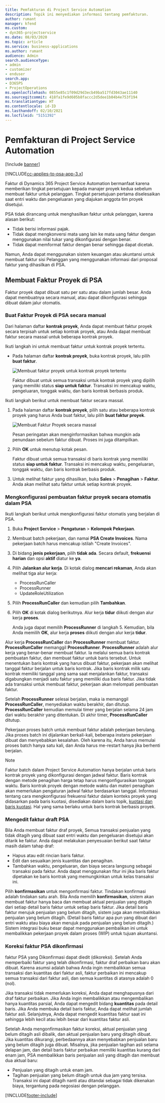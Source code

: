```yaml
---
title: Pemfakturan di Project Service Automation
description: Topik ini menyediakan informasi tentang pemfakturan.
author: rumant
manager: kfend
ms.custom:
- dyn365-projectservice
ms.date: 08/03/2020
ms.topic: article
ms.service: business-applications
ms.author: rumant
audience: Admin
search.audienceType:
- admin
- customizer
- enduser
search.app:
- D365PS
- ProjectOperations
ms.openlocfilehash: 0855e85c1f09d29d3ecb49ba517fd3043ae11140
ms.sourcegitcommit: 418fa1fe9d605b8faccc2d5dee1b04b4e753f194
ms.translationtype: HT
ms.contentlocale: id-ID
ms.lasthandoff: 02/10/2021
ms.locfileid: "5151392"
---
```

# <a name="invoicing-in-project-service-automation"></a>Pemfakturan di Project Service Automation

[!include [banner](../includes/psa-now-project-operations.md)]

[!INCLUDE[cc-applies-to-psa-app-3.x](../includes/cc-applies-to-psa-app-3x.md)]

Faktur di Dynamics 365 Project Service Automation bermanfaat karena memberikan tingkat persetujuan kepada manajer proyek kedua sebelum membuat faktur untuk pelanggan. Tingkat persetujuan pertama diselesaikan saat entri waktu dan pengeluaran yang diajukan anggota tim proyek disetujui.

PSA tidak dirancang untuk menghasilkan faktur untuk pelanggan, karena alasan berikut:

- Tidak berisi informasi pajak.
- Tidak dapat mengkonversi mata uang lain ke mata uang faktur dengan menggunakan nilai tukar yang dikonfigurasi dengan benar.
- Tidak dapat memformat faktur dengan benar sehingga dapat dicetak.

Namun, Anda dapat menggunakan sistem keuangan atau akuntansi untuk membuat faktur sisi Pelanggan yang menggunakan informasi dari proposal faktur yang dihasilkan di PSA.

## <a name="creating-project-invoices-in-psa"></a>Membuat Faktur Proyek di PSA

Faktur proyek dapat dibuat satu per satu atau dalam jumlah besar. Anda dapat membuatnya secara manual, atau dapat dikonfigurasi sehingga dibuat dalam jalur otomatis.

### <a name="manually-create-project-invoices-in-psa"></a>Buat Faktur Proyek di PSA secara manual

Dari halaman daftar **kontrak proyek**, Anda dapat membuat faktur proyek secara terpisah untuk setiap kontrak proyek, atau Anda dapat membuat faktur secara massal untuk beberapa kontrak proyek.

Ikuti langkah ini untuk membuat faktur untuk kontrak proyek tertentu.

- Pada halaman daftar **kontrak proyek**, buka kontrak proyek, lalu pilih **buat faktur**.

    ![Membuat faktur proyek untuk kontrak proyek tertentu](media/CreateProjectInvoicesOneByOne.png)

    Faktur dibuat untuk semua transaksi untuk kontrak proyek yang dipilih yang memiliki status **siap untuk faktur**. Transaksi ini mencakup waktu, pengeluaran, tonggak waktu, dan baris kontrak berbasis produk.

Ikuti langkah berikut untuk membuat faktur secara massal.

1. Pada halaman daftar **kontrak proyek**, pilih satu atau beberapa kontrak proyek yang harus Anda buat faktur, lalu pilih **buat faktur proyek**.

    ![Membuat Faktur Proyek secara massal](media/CreateProjectInvoicesBulk.png)

    Pesan peringatan akan menginformasikan bahwa mungkin ada penundaan sebelum faktur dibuat. Proses ini juga ditampilkan.

2. Pilih **OK** untuk menutup kotak pesan.

    Faktur dibuat untuk semua transaksi di baris kontrak yang memiliki status **siap untuk faktur**. Transaksi ini mencakup waktu, pengeluaran, tonggak waktu, dan baris kontrak berbasis produk.

3. Untuk melihat faktur yang dihasilkan, buka **Sales** \> **Penagihan** \> **Faktur**. Anda akan melihat satu faktur untuk setiap kontrak proyek.

### <a name="set-up-automated-creation-of-project-invoices-in-psa"></a>Mengkonfigurasi pembuatan faktur proyek secara otomatis dalam PSA

Ikuti langkah berikut untuk mengkonfigurasi faktur otomatis yang berjalan di PSA.

1. Buka **Project Service** \> **Pengaturan** \> **Kelompok Pekerjaan**.
2. Membuat batch pekerjaan, dan namai **PSA Create Invoices**. Nama pekerjaan batch harus mencakup istilah "Create Invoices".
3. Di bidang **jenis pekerjaan**, pilih **tidak ada**. Secara default, **frekuensi harian** dan opsi **aktif** diatur ke **ya**.
4. Pilih **Jalankan alur kerja**. Di kotak dialog **mencari rekaman**, Anda akan melihat tiga alur kerja:

    - ProcessRunCaller
    - ProcessRunner
    - UpdateRoleUtilization

5. Pilih **ProcessRunCaller** dan kemudian pilih **Tambahkan**.
6. Pilih **OK** di kotak dialog berikutnya. Alur kerja **tidur** diikuti dengan alur kerja **proses**.

    Anda juga dapat memilih **ProcessRunner** di langkah 5. Kemudian, bila Anda memilih **OK**, alur kerja **proses** diikuti dengan alur kerja **tidur**.

Alur kerja **ProcessRunCaller** dan **ProcessRunner** membuat faktur. **ProcessRunCaller** memanggil **ProcessRunner**. **ProcessRunner** adalah alur kerja yang benar-benar membuat faktur. Ia melalui semua baris kontrak pembuatan faktur, dan membuat faktur untuk baris tersebut. Untuk menentukan baris kontrak yang harus dibuat faktur, pekerjaan akan melihat tanggal faktur berjalan untuk baris kontrak. Jika baris kontrak milik satu kontrak memiliki tanggal yang sama saat menjalankan faktur, transaksi digabungkan menjadi satu faktur yang memiliki dua baris faktur. Jika tidak ada transaksi untuk membuat faktur, pekerjaan akan melompati pembuatan faktur.

Setelah **ProcessRunner** selesai berjalan, maka ia memanggil **ProcessRunCaller**, menyediakan waktu berakhir, dan ditutup. **ProcessRunCaller** kemudian memulai timer yang berjalan selama 24 jam dari waktu berakhir yang ditentukan. Di akhir timer, **ProcessRunCaller** ditutup.

Pekerjaan proses batch untuk membuat faktur adalah pekerjaan berulang. Jika proses batch ini dijalankan berkali-kali, beberapa instans pekerjaan dibuat dan menyebabkan kesalahan. Oleh karena itu, Anda harus memulai proses batch hanya satu kali, dan Anda harus me-restart hanya jika berhenti berjalan.

> [!NOTE]
> Faktur batch dalam Project Service Automation hanya berjalan untuk baris kontrak proyek yang dikonfigurasi dengan jadwal faktur. Baris kontrak dengan metode penagihan harga tetap harus mengonfigurasikan tonggak waktu. Baris kontrak proyek dengan metode waktu dan materi penagihan akan memerlukan pengaturan jadwal faktur berdasarkan tanggal. Informasi tentang cara mengkonfigurasi frekuensi faktur dalam konteks proyek yang didasarkan pada baris kuotasi, disediakan dalam baris topik, [kuotasi dan baris kuotasi](basic-quote-lines.md#invoice-schedule). Hal yang sama berlaku untuk baris kontrak berbasis proyek.      
 
### <a name="edit-a-draft-psa-invoice"></a>Mengedit faktur draft PSA

Bila Anda membuat faktur draf proyek, Semua transaksi penjualan yang tidak ditagih yang dibuat saat entri waktu dan pengeluaran disetujui akan ditarik ke faktur. Anda dapat melakukan penyesuaian berikut saat faktur masih dalam tahap draf:

- Hapus atau edit rincian baris faktur.
- Edit dan sesuaikan jenis kuantitas dan penagihan.
- Tambahkan waktu, pengeluaran, dan biaya secara langsung sebagai transaksi pada faktur. Anda dapat menggunakan fitur ini jika baris faktur dipetakan ke baris kontrak yang memungkinkan untuk kelas transaksi ini.

Pilih **konfirmasikan** untuk mengonfirmasi faktur. Tindakan konfirmasi adalah tindakan satu arah. Bila Anda memilih **konfirmasikan**, sistem akan membuat faktur hanya baca dan membuat aktual penjualan yang ditagih dari setiap detail baris faktur untuk setiap baris faktur. Jika detail baris faktur merujuk penjualan yang belum ditagih, sistem juga akan membalikkan penjualan yang belum ditagih. (Detail baris faktur apa pun yang dibuat dari entri waktu atau biaya akan merujuk pada penjualan yang belum ditagih.) Sistem integrasi buku besar dapat menggunakan pembalikan ini untuk membalikkan pekerjaan proyek dalam proses (WIP) untuk tujuan akuntansi.

### <a name="correct-a-confirmed-psa-invoice"></a>Koreksi faktur PSA dikonfirmasi

faktur PSA yang Dikonfirmasi dapat diedit (dikoreksi). Setelah Anda memperbaiki faktur yang telah dikonfirmasi, faktur draf perbaikan baru akan dibuat. Karena asumsi adalah bahwa Anda ingin membalikkan semua transaksi dan kuantitas dari faktur asli, faktur perbaikan ini mencakup semua transaksi dari faktur asli, dan semua kuantitas di atasnya adalah 0 (nol).

Jika transaksi tidak memerlukan koreksi, Anda dapat menghapusnya dari draf faktur perbaikan. Jika Anda ingin membalikkan atau mengembalikan hanya kuantitas parsial, Anda dapat mengedit bidang **kuantitas** pada detail baris. Jika Anda membuka detail baris faktur, Anda dapat melihat jumlah faktur asli. Selanjutnya, Anda dapat mengedit kuantitas faktur saat ini sehingga lebih kecil atau lebih besar dari kuantitas faktur asli.

Setelah Anda mengonfirmasikan faktur koreksi, aktual penjualan yang belum ditagih asli dibalik, dan aktual penjualan baru yang ditagih dibuat. Jika kuantitas dikurangi, perbedaannya akan menyebabkan penjualan baru yang belum ditagih juga dibuat. Misalnya, jika penjualan tagihan asli selama delapan jam, dan detail baris faktur perbaikan memiliki kuantitas kurang dari enam jam, PSA membalikkan baris penjualan asli yang ditagih dan membuat dua aktual baru:

- Penjualan yang ditagih untuk enam jam.
- Tagihan penjualan yang belum ditagih untuk dua jam yang tersisa. Transaksi ini dapat ditagih nanti atau ditandai sebagai tidak dikenakan biaya, tergantung pada negosiasi dengan pelanggan.


[!INCLUDE[footer-include](../includes/footer-banner.md)]